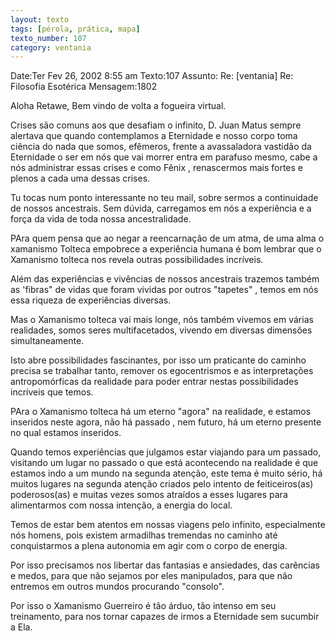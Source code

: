 ```yaml
---
layout: texto
tags: [pérola, prática, mapa]
texto_number: 107
category: ventania
---
```

Date:Ter Fev 26, 2002 8:55 am
Texto:107
Assunto: Re: [ventania] Re: Filosofia Esotérica
Mensagem:1802

Aloha Retawe, 
Bem vindo de volta a fogueira virtual. 

Crises são comuns aos que desafiam o infinito, D. Juan Matus sempre alertava que quando contemplamos a Eternidade e nosso corpo toma ciência do nada que somos, efêmeros, frente a avassaladora vastidão da Eternidade o ser em nós que vai morrer entra em parafuso mesmo, cabe a nós administrar essas crises e como Fênix , renascermos mais fortes e plenos a cada uma dessas crises. 

Tu tocas num ponto interessante no teu mail, sobre sermos a continuidade de nossos ancestrais. Sem dúvida, carregamos em nós a experiência e a força da vida de toda nossa ancestralidade. 

PAra quem pensa que ao negar a reencarnação de um atma, de uma alma o xamanismo Tolteca empobrece a experiência humana é bom lembrar que o Xamanismo tolteca nos revela outras possibilidades incríveis. 

Além das experiências e vivências de nossos ancestrais trazemos também as 'fibras" de vidas que foram vividas por outros "tapetes" , temos em nós essa riqueza de experiências diversas. 

Mas o Xamanismo tolteca vai mais longe, nós também vivemos em várias realidades, somos seres multifacetados, vivendo em diversas dimensões simultaneamente. 

Isto abre possibilidades fascinantes, por isso um praticante do caminho precisa se trabalhar tanto, remover os egocentrismos e as interpretações antropomórficas da realidade para poder entrar nestas possibilidades incríveis que temos.
 
PAra o Xamanismo tolteca há um eterno "agora" na realidade, e estamos inseridos neste agora, não há passado , nem futuro, há um eterno presente no qual estamos inseridos. 

Quando temos experiências que julgamos estar viajando para um passado, visitando um lugar no passado o que está acontecendo na realidade é que estamos indo a um mundo na segunda atenção, este tema é muito sério, há muitos lugares na segunda atenção criados pelo intento de feiticeiros(as) poderosos(as) e muitas vezes somos atraídos a esses lugares para alimentarmos com nossa intenção, a energia do local. 

Temos de estar bem atentos em nossas viagens pelo infinito, especialmente nós homens, pois existem armadilhas tremendas no caminho até conquistarmos a plena autonomia em agir com o corpo de energia. 

Por isso precisamos nos libertar das fantasias e ansiedades, das carências e medos, para que não sejamos por eles manipulados, para que não entremos em outros mundos procurando "consolo". 

Por isso o Xamanismo Guerreiro é tão árduo, tão intenso em seu treinamento, para nos tornar capazes de irmos a Eternidade sem sucumbir a Ela.